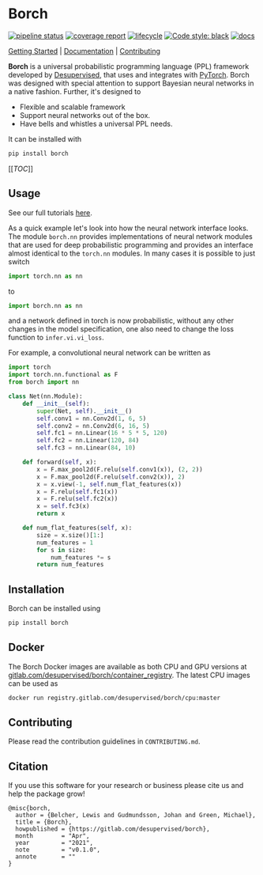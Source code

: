 # Borch

[![pipeline status](https://gitlab.com/desupervised/borch/badges/master/pipeline.svg)](https://gitlab.com/desupervised/borch/-/commits/master)
[![coverage report](https://gitlab.com/desupervised/borch/badges/master/coverage.svg)](https://gitlab.com/desupervised/borch/-/commits/master)
[![lifecycle](https://img.shields.io/badge/lifecycle-maturing-blue?style=flat&link=https://lifecycle.r-lib.org/articles/stages.html)](https://lifecycle.r-lib.org/articles/stages.html)
[![Code style: black](https://img.shields.io/badge/code%20style-black-000000.svg)](https://github.com/psf/black)
[![docs](https://img.shields.io/badge/docs-latest-green?style=flat&link=https://borch.readthedocs.io/en/latest/)](https://borch.readthedocs.io/en/latest/)

[Getting Started](https://borch.readthedocs.io/en/latest/tutorials/index.html) |
[Documentation](https://borch.readthedocs.io/en/latest/) |
[Contributing](https://gitlab.com/desupervised/borch/-/blob/master/CONTRIBUTING.md)

**Borch** is a universal probabilistic programming language (PPL) framework
developed by [Desupervised](https://desupervised.io/), that uses and integrates
with [PyTorch](https://pytorch.org/). Borch was designed with special attention
to support Bayesian neural networks in a native fashion. Further, it's designed
to

- Flexible and scalable framework
- Support neural networks out of the box.
- Have bells and whistles a universal PPL needs.

It can be installed with

```sh
pip install borch
```

[[_TOC_]]

## Usage

See our full tutorials
[here](https://borch.readthedocs.io/en/latest/tutorials/index.html).

As a quick example let's look into how the neural network interface looks. The
module `borch.nn` provides implementations of neural network modules that are
used for deep probabilistic programming and provides an interface almost
identical to the `torch.nn` modules. In many cases it is possible to just switch

```python
import torch.nn as nn
```

to

```python
import borch.nn as nn
```

and a network defined in torch is now probabilistic, without any other changes
in the model specification, one also need to change the loss function to
`infer.vi.vi_loss`.

For example, a convolutional neural network can be written as

```python
import torch
import torch.nn.functional as F
from borch import nn

class Net(nn.Module):
    def __init__(self):
        super(Net, self).__init__()
        self.conv1 = nn.Conv2d(1, 6, 5)
        self.conv2 = nn.Conv2d(6, 16, 5)
        self.fc1 = nn.Linear(16 * 5 * 5, 120)
        self.fc2 = nn.Linear(120, 84)
        self.fc3 = nn.Linear(84, 10)

    def forward(self, x):
        x = F.max_pool2d(F.relu(self.conv1(x)), (2, 2))
        x = F.max_pool2d(F.relu(self.conv2(x)), 2)
        x = x.view(-1, self.num_flat_features(x))
        x = F.relu(self.fc1(x))
        x = F.relu(self.fc2(x))
        x = self.fc3(x)
        return x

    def num_flat_features(self, x):
        size = x.size()[1:]
        num_features = 1
        for s in size:
            num_features *= s
        return num_features
```

## Installation

Borch can be installed using

```sh
pip install borch
```

## Docker

The Borch Docker images are available as both CPU and GPU versions at
[gitlab.com/desupervised/borch/container_registry](https://gitlab.com/desupervised/borch/container_registry/).
The latest CPU images can be used as

```sh
docker run registry.gitlab.com/desupervised/borch/cpu:master
```

## Contributing

Please read the contribution guidelines in `CONTRIBUTING.md`.

## Citation

If you use this software for your research or business please cite us and help
the package grow!

```text
@misc{borch,
  author = {Belcher, Lewis and Gudmundsson, Johan and Green, Michael},
  title = {Borch},
  howpublished = {https://gitlab.com/desupervised/borch},
  month        = "Apr",
  year         = "2021",
  note         = "v0.1.0",
  annote       = ""
}
```
